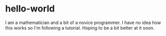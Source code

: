 # hello-world
I am a mathematician and a bit of a novice programmer. I have no idea how this works so I'm following a tutorial. Hoping to be a bit better at it soon.
